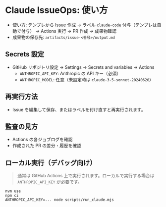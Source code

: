 # Claude IssueOps: 使い方

- 使い方: テンプレから Issue 作成 → ラベル `claude-code` 付与（テンプレは自動で付与） → Actions 実行 → PR 作成 → 成果物確認
- 成果物の保存先: `artifacts/issue-<番号>/output.md`

## Secrets 設定

- GitHub リポジトリ設定 → Settings → Secrets and variables → Actions
  - `ANTHROPIC_API_KEY`: Anthropic の API キー（必須）
  - `ANTHROPIC_MODEL`: 任意（未設定時は `claude-3-5-sonnet-20240620`）

## 再実行方法

- Issue を編集して保存、またはラベルを付け直すと再実行されます。

## 監査の見方

- Actions の各ジョブログを確認
- 作成された PR の差分・履歴を確認

## ローカル実行（デバッグ向け）

> 通常は GitHub Actions 上で実行されます。ローカルで実行する場合は `ANTHROPIC_API_KEY` が必要です。

```
nvm use
npm ci
ANTHROPIC_API_KEY=... node scripts/run_claude.mjs
```

